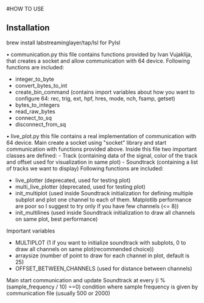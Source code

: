 
#HOW TO USE
## Installation
brew install labstreaminglayer/tap/lsl
for Pylsl





• communication.py
  this file contains functions provided by Ivan Vujaklija, that creates a socket and allow communication with 64 device.
  Following functions are included:
  - integer_to_byte
  - convert_bytes_to_int
  - create_bin_command (contains import variables about how you want to configure 64:
                        rec, trig, ext, hpf, hres, mode, nch, fsamp, getset)
  - bytes_to_integers
  - read_raw_bytes
  - connect_to_sq
  - disconnect_from_sq
  
• live_plot.py
  this file contains a real implementation of communication with 64 device. Main create a socket using "socket" library and start 
  communication with functions provided above. Inside this file two important classes are defined: 
    - Track (containing data of the signal, color of the track and offset used for visualization in same plot)
    - Soundtrack (containing a list of tracks we want to display)
  Following functions are included:
  - live_plotter (deprecated, used for testing plot)
  - multi_live_plotter (deprecated, used for testing plot)
  - init_multiplot (used inside Soundtrack initialization for defining multiple subplot and plot one channel to each of them.
                    Matplotlib performance are poor so I suggest to try only if you have few channels (<= 8))
  - init_multilines (used inside Soundtrack initialization to draw all channels on same plot, best performance)
  
  Important variables
  - MULTIPLOT (1 if you want to initialize soundtrack with subplots, 0 to draw all channels on same plot(recommended choice))
  - arraysize (number of point to draw for each channel in plot, default is 25)
  - OFFSET_BETWEEN_CHANNELS (used for distance between channels)
  
  Main start communication and update Soundtrack at every (i % (sample_frequency / 10) ==0) condition where sample frequency is 
  given by communication file (usually 500 or 2000)
